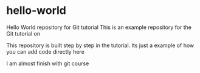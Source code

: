 # hello-world
Hello World repository for Git tutorial
This is an example repository for the Git tutorial on 

This repository is built step by step in the tutorial.
Its just a example of how you can add code directly here

I am almost finish with git course
